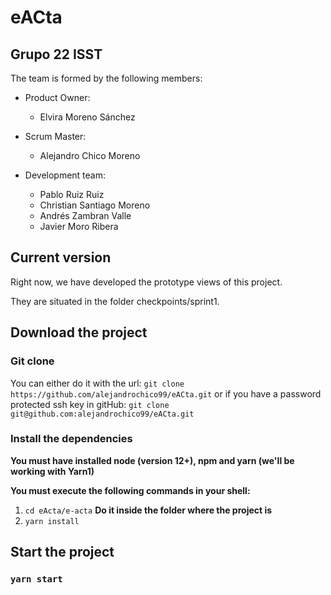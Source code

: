 # eACta

## Grupo 22 ISST

The team is formed by the following members:

* Product Owner:
    * Elvira Moreno Sánchez

* Scrum Master:
    * Alejandro Chico Moreno

* Development team:
    * Pablo Ruiz Ruiz
    * Christian Santiago Moreno
    * Andrés Zambran Valle
    * Javier Moro Ribera


## Current version

Right now, we have developed the prototype views of this project.

They are situated in the folder checkpoints/sprint1.


## Download the project

### Git clone

You can either do it with the url: `git clone https://github.com/alejandrochico99/eACta.git` or if you have a password protected ssh key in gitHub: `git clone git@github.com:alejandrochico99/eACta.git`

### Install the dependencies

**You must have installed node (version 12+), npm and yarn (we'll be working with Yarn1)**

**You must execute the following commands in your shell:**

1. `cd eActa/e-acta` **Do it inside the folder where the project is**
1. `yarn install`

## Start the project

### `yarn start`